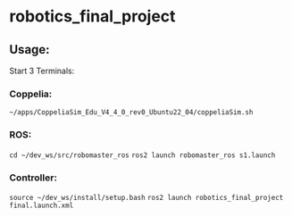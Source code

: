 # robotics_final_project

## Usage:

Start 3 Terminals:

### Coppelia:

`~/apps/CoppeliaSim_Edu_V4_4_0_rev0_Ubuntu22_04/coppeliaSim.sh`

### ROS:

`cd ~/dev_ws/src/robomaster_ros`
`ros2 launch robomaster_ros s1.launch`

### Controller:

`source ~/dev_ws/install/setup.bash`
`ros2 launch robotics_final_project final.launch.xml`




